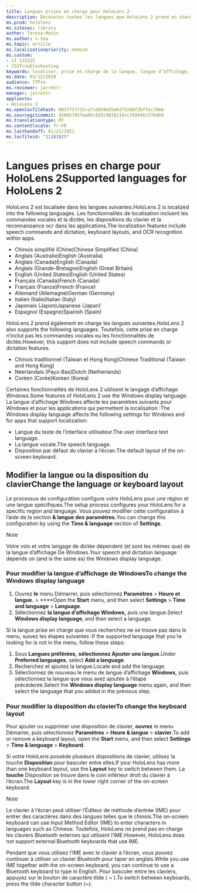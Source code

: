 ```yaml
---
title: Langues prises en charge pour HoloLens 2
description: Découvrez toutes les langues que HoloLens 2 prend en charge, la modification des dispositions du clavier et la mise à jour de la langue d’affichage De Windows.
ms.prod: hololens
ms.sitesec: library
author: Teresa-Motiv
ms.author: v-tea
ms.topic: article
ms.localizationpriority: medium
ms.custom:
- CI 115225
- CSSTroubleshooting
keywords: localiser, prise en charge de la langue, langue d’affichage, langue du clavier, IME, disposition du clavier
ms.date: 03/12/2020
audience: ITPro
ms.reviewer: jarrettr
manager: jarrettr
appliesto:
- HoloLens 2
ms.openlocfilehash: 003f757715ca71d459a55e6375260f3bffec7860
ms.sourcegitcommit: d20057957aa05c025c9838119cc29264bc57b4bd
ms.translationtype: MT
ms.contentlocale: fr-FR
ms.lasthandoff: 01/21/2021
ms.locfileid: "11283825"
---
```

# <span data-ttu-id="3361c-104">Langues prises en charge pour HoloLens 2</span><span class="sxs-lookup"><span data-stu-id="3361c-104">Supported languages for HoloLens 2</span></span>

<span data-ttu-id="3361c-105">HoloLens 2 est localisée dans les langues suivantes.</span><span class="sxs-lookup"><span data-stu-id="3361c-105">HoloLens 2 is localized into the following languages.</span></span> <span data-ttu-id="3361c-106">Les fonctionnalités de localisation incluent les commandes vocales et la dictée, les dispositions du clavier et la reconnaissance ocr dans les applications.</span><span class="sxs-lookup"><span data-stu-id="3361c-106">The localization features include speech commands and dictation, keyboard layouts, and OCR recognition within apps.</span></span>

- <span data-ttu-id="3361c-107">Chinois simplifié (Chine)</span><span class="sxs-lookup"><span data-stu-id="3361c-107">Chinese Simplified (China)</span></span>
- <span data-ttu-id="3361c-108">Anglais (Australie)</span><span class="sxs-lookup"><span data-stu-id="3361c-108">English (Australia)</span></span>
- <span data-ttu-id="3361c-109">Anglais (Canada)</span><span class="sxs-lookup"><span data-stu-id="3361c-109">English (Canada)</span></span>
- <span data-ttu-id="3361c-110">Anglais (Grande-Bretagne)</span><span class="sxs-lookup"><span data-stu-id="3361c-110">English (Great Britain)</span></span>
- <span data-ttu-id="3361c-111">English (United States)</span><span class="sxs-lookup"><span data-stu-id="3361c-111">English (United States)</span></span>
- <span data-ttu-id="3361c-112">Français (Canada)</span><span class="sxs-lookup"><span data-stu-id="3361c-112">French (Canada)</span></span>
- <span data-ttu-id="3361c-113">Français (France)</span><span class="sxs-lookup"><span data-stu-id="3361c-113">French (France)</span></span>
- <span data-ttu-id="3361c-114">Allemand (Allemagne)</span><span class="sxs-lookup"><span data-stu-id="3361c-114">German (Germany)</span></span>
- <span data-ttu-id="3361c-115">Italien (Italie)</span><span class="sxs-lookup"><span data-stu-id="3361c-115">Italian (Italy)</span></span>
- <span data-ttu-id="3361c-116">Japonais (Japon)</span><span class="sxs-lookup"><span data-stu-id="3361c-116">Japanese (Japan)</span></span>
- <span data-ttu-id="3361c-117">Espagnol (Espagne)</span><span class="sxs-lookup"><span data-stu-id="3361c-117">Spanish (Spain)</span></span>

<span data-ttu-id="3361c-118">HoloLens 2 prend également en charge les langues suivantes.</span><span class="sxs-lookup"><span data-stu-id="3361c-118">HoloLens 2 also supports the following languages.</span></span> <span data-ttu-id="3361c-119">Toutefois, cette prise en charge n’inclut pas les commandes vocales ou les fonctionnalités de dictée.</span><span class="sxs-lookup"><span data-stu-id="3361c-119">However, this support does not include speech commands or dictation features.</span></span>

- <span data-ttu-id="3361c-120">Chinois traditionnel (Taïwan et Hong Kong)</span><span class="sxs-lookup"><span data-stu-id="3361c-120">Chinese Traditional (Taiwan and Hong Kong)</span></span>
- <span data-ttu-id="3361c-121">Néerlandais (Pays-Bas)</span><span class="sxs-lookup"><span data-stu-id="3361c-121">Dutch (Netherlands)</span></span>
- <span data-ttu-id="3361c-122">Coréen (Corée)</span><span class="sxs-lookup"><span data-stu-id="3361c-122">Korean (Korea)</span></span>

<span data-ttu-id="3361c-123">Certaines fonctionnalités de HoloLens 2 utilisent le langage d’affichage Windows.</span><span class="sxs-lookup"><span data-stu-id="3361c-123">Some features of HoloLens 2 use the Windows display language.</span></span> <span data-ttu-id="3361c-124">La langue d’affichage Windows affecte les paramètres suivants pour Windows et pour les applications qui permettent la localisation :</span><span class="sxs-lookup"><span data-stu-id="3361c-124">The Windows display language affects the following settings for Windows and for apps that support localization:</span></span>

- <span data-ttu-id="3361c-125">Langue du texte de l’interface utilisateur.</span><span class="sxs-lookup"><span data-stu-id="3361c-125">The user interface text language.</span></span>
- <span data-ttu-id="3361c-126">La langue vocale.</span><span class="sxs-lookup"><span data-stu-id="3361c-126">The speech language.</span></span>
- <span data-ttu-id="3361c-127">Disposition par défaut du clavier à l’écran.</span><span class="sxs-lookup"><span data-stu-id="3361c-127">The default layout of the on-screen keyboard.</span></span>

## <span data-ttu-id="3361c-128">Modifier la langue ou la disposition du clavier</span><span class="sxs-lookup"><span data-stu-id="3361c-128">Change the language or keyboard layout</span></span>

<span data-ttu-id="3361c-129">Le processus de configuration configure votre HoloLens pour une région et une langue spécifiques.</span><span class="sxs-lookup"><span data-stu-id="3361c-129">The setup process configures your HoloLens for a specific region and language.</span></span> <span data-ttu-id="3361c-130">Vous pouvez modifier cette configuration à l’aide de la section **& langue des** **paramètres.**</span><span class="sxs-lookup"><span data-stu-id="3361c-130">You can change this configuration by using the **Time & language** section of **Settings**.</span></span>

> [!NOTE]  
> <span data-ttu-id="3361c-131">Votre voix et votre langage de dictée dépendent (et sont les mêmes que) de la langue d’affichage De Windows.</span><span class="sxs-lookup"><span data-stu-id="3361c-131">Your speech and dictation language depends on (and is the same as) the Windows display language.</span></span>

### <span data-ttu-id="3361c-132">Pour modifier la langue d’affichage de Windows</span><span class="sxs-lookup"><span data-stu-id="3361c-132">To change the Windows display language</span></span>

1. <span data-ttu-id="3361c-133">Ouvrez **le** menu Démarrer, puis sélectionnez **Paramètres**  >  **Heure et langue.**  >  \*\*\*\*</span><span class="sxs-lookup"><span data-stu-id="3361c-133">Open the **Start** menu, and then select **Settings** > **Time and language** > **Language**.</span></span>
2. <span data-ttu-id="3361c-134">Sélectionnez **la langue d’affichage Windows,** puis une langue.</span><span class="sxs-lookup"><span data-stu-id="3361c-134">Select **Windows display language**, and then select a language.</span></span>  

<span data-ttu-id="3361c-135">Si la langue prise en charge que vous recherchez ne se trouve pas dans le menu, suivez les étapes suivantes :</span><span class="sxs-lookup"><span data-stu-id="3361c-135">If the supported language that you're looking for is not in the menu, follow these steps:</span></span>  

1. <span data-ttu-id="3361c-136">Sous **Langues préférées,** **sélectionnez Ajouter une langue.**</span><span class="sxs-lookup"><span data-stu-id="3361c-136">Under **Preferred languages**, select **Add a language**.</span></span>
2. <span data-ttu-id="3361c-137">Recherchez et ajoutez la langue.</span><span class="sxs-lookup"><span data-stu-id="3361c-137">Locate and add the language.</span></span>
3. <span data-ttu-id="3361c-138">Sélectionnez de nouveau le menu de langue d’affichage **Windows,** puis sélectionnez la langue que vous avez ajoutée à l’étape précédente.</span><span class="sxs-lookup"><span data-stu-id="3361c-138">Select the **Windows display language** menu again, and then select the language that you added in the previous step.</span></span>

### <span data-ttu-id="3361c-139">Pour modifier la disposition du clavier</span><span class="sxs-lookup"><span data-stu-id="3361c-139">To change the keyboard layout</span></span>

<span data-ttu-id="3361c-140">Pour ajouter ou supprimer une disposition de clavier, **ouvrez** le menu Démarrer, puis sélectionnez **Paramètres**  >  **Heure & langue**  >  **clavier**.</span><span class="sxs-lookup"><span data-stu-id="3361c-140">To add or remove a keyboard layout, open the **Start** menu, and then select **Settings** > **Time & language** > **Keyboard**.</span></span>

<span data-ttu-id="3361c-141">Si votre HoloLens possède plusieurs dispositions de clavier, utilisez la touche **Disposition** pour basculer entre elles.</span><span class="sxs-lookup"><span data-stu-id="3361c-141">If your HoloLens has more than one keyboard layout, use the **Layout** key to switch between them.</span></span> <span data-ttu-id="3361c-142">La **touche** Disposition se trouve dans le coin inférieur droit du clavier à l’écran.</span><span class="sxs-lookup"><span data-stu-id="3361c-142">The **Layout** key is in the lower right corner of the on-screen keyboard.</span></span>

> [!NOTE]  
> <span data-ttu-id="3361c-143">Le clavier à l’écran peut utiliser l’Éditeur de méthode d’entrée (IME) pour entrer des caractères dans des langues telles que le chinois.</span><span class="sxs-lookup"><span data-stu-id="3361c-143">The on-screen keyboard can use Input Method Editor (IME) to enter characters in languages such as Chinese.</span></span> <span data-ttu-id="3361c-144">Toutefois, HoloLens ne prend pas en charge les claviers Bluetooth externes qui utilisent l’IME.</span><span class="sxs-lookup"><span data-stu-id="3361c-144">However, HoloLens does not support external Bluetooth keyboards that use IME.</span></span>
>  
> <span data-ttu-id="3361c-145">Pendant que vous utilisez l’IME avec le clavier à l’écran, vous pouvez continuer à utiliser un clavier Bluetooth pour taper en anglais.</span><span class="sxs-lookup"><span data-stu-id="3361c-145">While you use IME together with the on-screen keyboard, you can continue to use a Bluetooth keyboard to type in English.</span></span> <span data-ttu-id="3361c-146">Pour basculer entre les claviers, appuyez sur le bouton de caractère tilde ( **~** ).</span><span class="sxs-lookup"><span data-stu-id="3361c-146">To switch between keyboards, press the tilde character button (**~**).</span></span>
